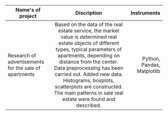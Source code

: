 | Name's of project                                     |                                                                                                                                                                                Discription                                                                                                                                                                                 |                Instruments |
|-------------------------------------------------------|:--------------------------------------------------------------------------------------------------------------------------------------------------------------------------------------------------------------------------------------------------------------------------------------------------------------------------------------------------------------------------:|---------------------------:|
| Research of advertisements for the sale of apartments | Based on the data of the real estate service, the market value is determined real estate objects of different types, typical parameters of apartments, depending on distance from the center. Data preprocessing has been carried out. Added new data. Histograms, boxplots, scatterplots are constructed. The main patterns in sale real estate were found and described. | Python, Pandas, Matplotlib |                                                                                                                                                                                                              |                                                 |